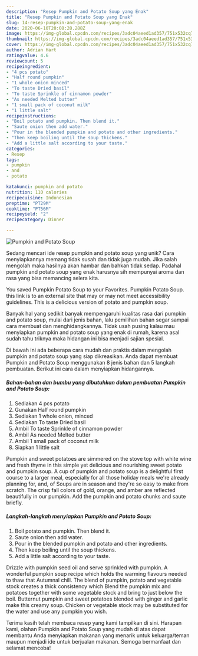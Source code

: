```yaml
---
description: "Resep Pumpkin and Potato Soup yang Enak"
title: "Resep Pumpkin and Potato Soup yang Enak"
slug: 14-resep-pumpkin-and-potato-soup-yang-enak
date: 2020-06-10T20:08:28.288Z
image: https://img-global.cpcdn.com/recipes/3adc04aeed1ad357/751x532cq70/pumpkin-and-potato-soup-recipe-main-photo.jpg
thumbnail: https://img-global.cpcdn.com/recipes/3adc04aeed1ad357/751x532cq70/pumpkin-and-potato-soup-recipe-main-photo.jpg
cover: https://img-global.cpcdn.com/recipes/3adc04aeed1ad357/751x532cq70/pumpkin-and-potato-soup-recipe-main-photo.jpg
author: Adrian Hart
ratingvalue: 4.6
reviewcount: 5
recipeingredient:
- "4 pcs potato"
- "Half round pumpkin"
- "1 whole onion minced"
- "To taste Dried basil"
- "To taste Sprinkle of cinnamon powder"
- "As needed Melted butter"
- "1 small pack of coconut milk"
- "1 little salt"
recipeinstructions:
- "Boil potato and pumpkin. Then blend it."
- "Saute onion then add water."
- "Pour in the blended pumpkin and potato and other ingredients."
- "Then keep boiling until the soup thickens."
- "Add a little salt according to your taste."
categories:
- Resep
tags:
- pumpkin
- and
- potato

katakunci: pumpkin and potato 
nutrition: 110 calories
recipecuisine: Indonesian
preptime: "PT29M"
cooktime: "PT56M"
recipeyield: "2"
recipecategory: Dinner

---
```



![Pumpkin and Potato Soup](https://img-global.cpcdn.com/recipes/3adc04aeed1ad357/751x532cq70/pumpkin-and-potato-soup-recipe-main-photo.jpg)

Sedang mencari ide resep pumpkin and potato soup yang unik? Cara menyiapkannya memang tidak susah dan tidak juga mudah. Jika salah mengolah maka hasilnya akan hambar dan bahkan tidak sedap. Padahal pumpkin and potato soup yang enak harusnya sih mempunyai aroma dan rasa yang bisa memancing selera kita.

You saved Pumpkin Potato Soup to your Favorites. Pumpkin Potato Soup. this link is to an external site that may or may not meet accessibility guidelines. This is a delicious version of potato and pumpkin soup.

Banyak hal yang sedikit banyak mempengaruhi kualitas rasa dari pumpkin and potato soup, mulai dari jenis bahan, lalu pemilihan bahan segar sampai cara membuat dan menghidangkannya. Tidak usah pusing kalau mau menyiapkan pumpkin and potato soup yang enak di rumah, karena asal sudah tahu triknya maka hidangan ini bisa menjadi sajian spesial.


Di bawah ini ada beberapa cara mudah dan praktis dalam mengolah pumpkin and potato soup yang siap dikreasikan. Anda dapat membuat Pumpkin and Potato Soup menggunakan 8 jenis bahan dan 5 langkah pembuatan. Berikut ini cara dalam menyiapkan hidangannya.

<!--inarticleads1-->

##### Bahan-bahan dan bumbu yang dibutuhkan dalam pembuatan Pumpkin and Potato Soup:

1. Sediakan 4 pcs potato
1. Gunakan Half round pumpkin
1. Sediakan 1 whole onion, minced
1. Sediakan To taste Dried basil
1. Ambil To taste Sprinkle of cinnamon powder
1. Ambil As needed Melted butter
1. Ambil 1 small pack of coconut milk
1. Siapkan 1 little salt


Pumpkin and sweet potatoes are simmered on the stove top with white wine and fresh thyme in this simple yet delicious and nourishing sweet potato and pumpkin soup. A cup of pumpkin and potato soup is a delightful first course to a larger meal, especially for all those holiday meals we&#39;re already planning for, and, of Soups are in season and they&#39;re so easy to make from scratch. The crisp fall colors of gold, orange, and amber are reflected beautifully in our pumpkin. Add the pumpkin and potato chunks and saute briefly. 

<!--inarticleads2-->

##### Langkah-langkah menyiapkan Pumpkin and Potato Soup:

1. Boil potato and pumpkin. Then blend it.
1. Saute onion then add water.
1. Pour in the blended pumpkin and potato and other ingredients.
1. Then keep boiling until the soup thickens.
1. Add a little salt according to your taste.


Drizzle with pumpkin seed oil and serve sprinkled with pumpkin. A wonderful pumpkin soup recipe which holds the warming flavours needed to thaw that Autumnal chill. The blend of pumpkin, potato and vegetable stock creates a thick consistency which Blend the pumpkin mix and potatoes together with some vegetable stock and bring to just below the boil. Butternut pumpkin and sweet potatoes blended with ginger and garlic make this creamy soup. Chicken or vegetable stock may be substituted for the water and use any pumpkin you wish. 

Terima kasih telah membaca resep yang kami tampilkan di sini. Harapan kami, olahan Pumpkin and Potato Soup yang mudah di atas dapat membantu Anda menyiapkan makanan yang menarik untuk keluarga/teman maupun menjadi ide untuk berjualan makanan. Semoga bermanfaat dan selamat mencoba!
